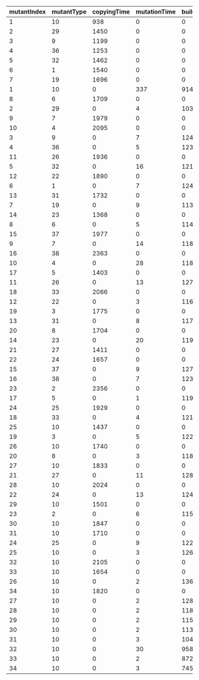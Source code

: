 mutantIndex|mutantType|copyingTime|mutationTime|buildingTime|isEqu|isDup|dupID|itCompiles
-----------|-----|----|--|---|---|---|---|---
1|10|938|0|0|0|0|-1|0
2|29|1450|0|0|0|0|-1|0
3|9|1199|0|0|0|0|-1|0
4|36|1253|0|0|0|0|-1|0
5|32|1462|0|0|0|0|-1|0
6|1|1540|0|0|0|0|-1|0
7|19|1696|0|0|0|0|-1|0
1|10|0|337|9140|0|0|-1|1
8|6|1709|0|0|0|0|-1|0
2|29|0|4|10371|0|0|-1|1
9|7|1979|0|0|0|0|-1|0
10|4|2095|0|0|0|0|-1|0
3|9|0|7|12424|0|0|-1|1
4|36|0|5|12330|0|0|-1|1
11|26|1936|0|0|0|0|-1|0
5|32|0|16|12183|0|0|-1|1
12|22|1890|0|0|0|0|-1|0
6|1|0|7|12474|0|0|-1|1
13|31|1732|0|0|0|0|-1|0
7|19|0|9|11395|0|0|-1|1
14|23|1368|0|0|0|0|-1|0
8|6|0|5|11427|0|0|-1|1
15|37|1977|0|0|0|0|-1|0
9|7|0|14|11865|0|0|-1|1
16|38|2363|0|0|0|0|-1|0
10|4|0|28|11820|0|0|-1|1
17|5|1403|0|0|0|0|-1|0
11|26|0|13|12778|0|0|-1|1
18|33|2066|0|0|0|0|-1|0
12|22|0|3|11624|0|0|-1|1
19|3|1775|0|0|0|0|-1|0
13|31|0|8|11765|0|0|-1|1
20|8|1704|0|0|0|0|-1|0
14|23|0|20|11995|0|0|-1|1
21|27|1411|0|0|0|0|-1|0
22|24|1657|0|0|0|0|-1|0
15|37|0|9|12716|0|0|-1|1
16|38|0|7|12363|0|0|-1|1
23|2|2356|0|0|0|0|-1|0
17|5|0|1|11954|0|0|-1|1
24|25|1929|0|0|0|0|-1|0
18|33|0|4|12144|0|0|-1|1
25|10|1437|0|0|0|0|-1|0
19|3|0|5|12219|0|0|-1|1
26|10|1740|0|0|0|0|-1|0
20|8|0|3|11867|0|0|-1|1
27|10|1833|0|0|0|0|-1|0
21|27|0|11|12872|0|0|-1|1
28|10|2024|0|0|0|0|-1|0
22|24|0|13|12471|0|0|-1|1
29|10|1501|0|0|0|0|-1|0
23|2|0|6|11542|0|0|-1|1
30|10|1847|0|0|0|0|-1|0
31|10|1710|0|0|0|0|-1|0
24|25|0|9|12282|0|0|-1|1
25|10|0|3|12620|0|0|-1|1
32|10|2105|0|0|0|0|-1|0
33|10|1654|0|0|0|0|-1|0
26|10|0|2|13624|0|0|-1|1
34|10|1820|0|0|0|0|-1|0
27|10|0|2|12874|0|0|-1|1
28|10|0|2|11839|0|0|-1|1
29|10|0|2|11554|0|0|-1|1
30|10|0|2|11398|0|0|-1|1
31|10|0|3|10486|0|0|-1|1
32|10|0|30|9580|0|0|-1|1
33|10|0|2|8728|0|0|-1|1
34|10|0|3|7451|0|0|-1|1

